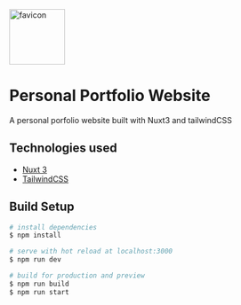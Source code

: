 <div>
    <img src="[[https://www.eazypau.com/favicon-bw.png](https://www.flaticon.com/free-icon/letter-a_3665909?term=a&page=1&position=2&origin=search&related_id=3665909)](https://github.com/aayushujjwal/NuxtTask/blob/main/portfolio/public/profile-pics/profile.webp)" alt="favicon" width="100"/>
</div>

# Personal Portfolio Website

A personal porfolio website built with Nuxt3 and tailwindCSS

## Technologies used

- [Nuxt 3](https://v3.nuxtjs.org/)
- [TailwindCSS](https://tailwindcss.com/)

## Build Setup

```bash
# install dependencies
$ npm install

# serve with hot reload at localhost:3000
$ npm run dev

# build for production and preview
$ npm run build
$ npm run start

```
